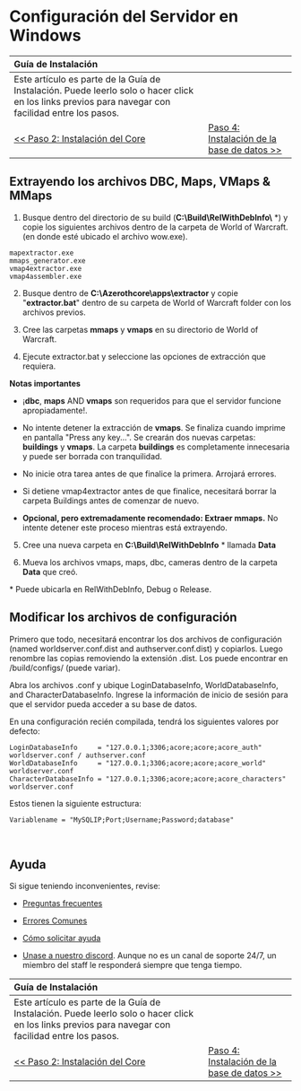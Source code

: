 # Configuración del Servidor en Windows

| Guía de Instalación | |
| :- | :- |
| Este artículo es parte de la Guía de Instalación. Puede leerlo solo o hacer click en los links previos para navegar con facilidad entre los pasos. |
| [<< Paso 2: Instalación del Core](core-installation.md) | [Paso 4: Instalación de la base de datos >>](database-installation.md) |

## Extrayendo los archivos DBC, Maps, VMaps & MMaps

1. Busque dentro del directorio de su build (**C:\Build\RelWithDebInfo\\** \*) y copie los siguientes archivos dentro de la carpeta de World of Warcraft. (en donde esté ubicado el archivo wow.exe).

```
mapextractor.exe
mmaps_generator.exe
vmap4extractor.exe
vmap4assembler.exe
```

2. Busque dentro de **C:\Azerothcore\apps\extractor** y copie "**extractor.bat**" dentro de su carpeta de World of Warcraft folder con los archivos previos.

3. Cree las carpetas **mmaps** y **vmaps** en su directorio de World of Warcraft.

4. Ejecute extractor.bat y seleccione las opciones de extracción que requiera.

**Notas importantes**

- ¡**dbc**, **maps** AND **vmaps** son requeridos para que el servidor funcione apropiadamente!.

- No intente detener la extracción de **vmaps**. Se finaliza cuando imprime en pantalla "Press any key...". Se crearán dos nuevas carpetas: **buildings** y **vmaps**. La carpeta **buildings** es completamente innecesaria y puede ser borrada con tranquilidad.
 
- No inicie otra tarea antes de que finalice la primera. Arrojará errores.

- Si detiene vmap4extractor antes de que finalice, necesitará borrar la carpeta Buildings antes de comenzar de nuevo.

- **Opcional, pero extremadamente recomendado: Extraer mmaps.** No intente detener este proceso mientras está extrayendo.

5. Cree una nueva carpeta en **C:\Build\RelWithDebInfo** \* llamada **Data**

6. Mueva los archivos vmaps, maps, dbc, cameras dentro de la carpeta **Data** que creó.

\* Puede ubicarla en RelWithDebInfo, Debug o Release.

## Modificar los archivos de configuración

Primero que todo, necesitará encontrar los dos archivos de configuración (named worldserver.conf.dist and authserver.conf.dist) y copiarlos. Luego renombre las copias removiendo la extensión .dist. Los puede encontrar en /build/configs/ (puede variar).

Abra los archivos .conf y ubique LoginDatabaseInfo, WorldDatabaseInfo, and CharacterDatabaseInfo. Ingrese la información de inicio de sesión para que el servidor pueda acceder a su base de datos.

En una configuración recién compilada, tendrá los siguientes valores por defecto:
```
LoginDatabaseInfo     = "127.0.0.1;3306;acore;acore;acore_auth" worldserver.conf / authserver.conf
WorldDatabaseInfo     = "127.0.0.1;3306;acore;acore;acore_world" worldserver.conf
CharacterDatabaseInfo = "127.0.0.1;3306;acore;acore;acore_characters" worldserver.conf
```

Estos tienen la siguiente estructura:

```
Variablename = "MySQLIP;Port;Username;Password;database"  
``` 


<br>

## Ayuda

Si sigue teniendo inconvenientes, revise:

* [Preguntas frecuentes](faq.md)

* [Errores Comunes](common-errors.md)

* [Cómo solicitar ayuda](how-to-ask-for-help.md)

* [Unase a nuestro discord](https://discord.gg/gkt4y2x). Aunque no es un canal de soporte 24/7, un miembro del staff le responderá siempre que tenga tiempo.


| Guía de Instalación | |
| :- | :- |
| Este artículo es parte de la Guía de Instalación. Puede leerlo solo o hacer click en los links previos para navegar con facilidad entre los pasos. |
| [<< Paso 2: Instalación del Core](core-installation.md) | [Paso 4: Instalación de la base de datos >>](database-installation.md) |

